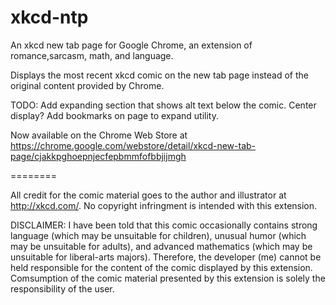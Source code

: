 xkcd-ntp
========

An xkcd new tab page for Google Chrome, an extension of romance,sarcasm, math, and language.

Displays the most recent xkcd comic on the new tab page instead of the original content provided by Chrome.

TODO:
Add expanding section that shows alt text below the comic.
Center display?
Add bookmarks on page to expand utility.

Now available on the Chrome Web Store at https://chrome.google.com/webstore/detail/xkcd-new-tab-page/cjakkpghoepnjecfepbmmfofbbjijmgh


========


All credit for the comic material goes to the author and illustrator at http://xkcd.com/. No copyright infringment is intended with this extension.

DISCLAIMER: I have been told that this comic occasionally contains strong language (which may be unsuitable for children), unusual humor (which may be unsuitable for adults), and advanced mathematics (which may be unsuitable for liberal-arts majors). Therefore, the developer (me) cannot be held responsible for the content of the comic displayed by this extension. Comsumption of the comic material presented by this extension is solely the responsibility of the user.